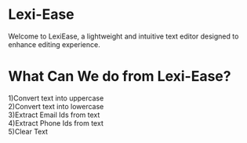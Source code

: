 # Lexi-Ease

Welcome to LexiEase, a lightweight and intuitive text editor designed to enhance editing experience.

<h1>What Can We do from Lexi-Ease?</h1>
1)Convert text into uppercase<br>
2)Convert text into lowercase<br>
3)Extract Email Ids from text<br>
4)Extract Phone Ids from text<br>
5)Clear Text
